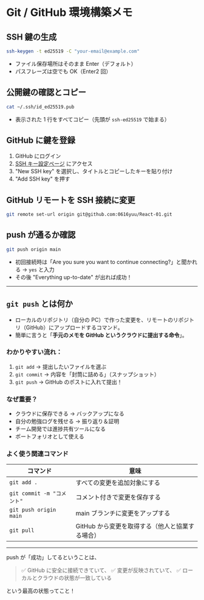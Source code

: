 # Git / GitHub 環境構築メモ

## SSH 鍵の生成

```bash
ssh-keygen -t ed25519 -C "your-email@example.com"
```

- ファイル保存場所はそのまま Enter（デフォルト）
- パスフレーズは空でも OK（Enter2 回）

## 公開鍵の確認とコピー

```bash
cat ~/.ssh/id_ed25519.pub
```

- 表示された 1 行をすべてコピー（先頭が `ssh-ed25519` で始まる）

## GitHub に鍵を登録

1. GitHub にログイン
2. [SSH キー設定ページ](https://github.com/settings/keys) にアクセス
3. "New SSH key" を選択し、タイトルとコピーしたキーを貼り付け
4. "Add SSH key" を押す

## GitHub リモートを SSH 接続に変更

```bash
git remote set-url origin git@github.com:0616yuu/React-01.git
```

## push が通るか確認

```bash
git push origin main
```

- 初回接続時は「Are you sure you want to continue connecting?」と聞かれる → `yes` と入力
- その後 "Everything up-to-date" が出れば成功！

---

## `git push` とは何か

- ローカルのリポジトリ（自分の PC）で作った変更を、リモートのリポジトリ（GitHub）にアップロードするコマンド。
- 簡単に言うと「**手元のメモを GitHub というクラウドに提出する命令**」。

### わかりやすい流れ：

1. `git add` → 提出したいファイルを選ぶ
2. `git commit` → 内容を「封筒に詰める」（スナップショット）
3. `git push` → GitHub のポストに入れて提出！

### なぜ重要？

- クラウドに保存できる → バックアップになる
- 自分の勉強ログを残せる → 振り返り＆証明
- チーム開発では進捗共有ツールになる
- ポートフォリオとして使える

### よく使う関連コマンド

| コマンド                   | 意味                                            |
| -------------------------- | ----------------------------------------------- |
| `git add .`                | すべての変更を追加対象にする                    |
| `git commit -m "コメント"` | コメント付きで変更を保存する                    |
| `git push origin main`     | main ブランチに変更をアップする                 |
| `git pull`                 | GitHub から変更を取得する（他人と協業する場合） |

---

push が「成功」してるということは、

> ✅ GitHub に安全に接続できていて、
> ✅ 変更が反映されていて、
> ✅ ローカルとクラウドの状態が一致している

という最高の状態ってこと！
